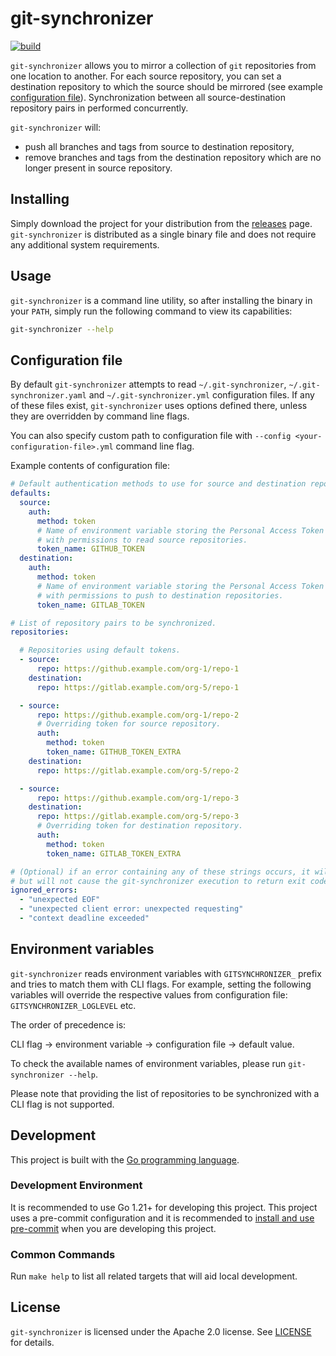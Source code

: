 # git-synchronizer

[![build](https://github.com/insightsengineering/git-synchronizer/actions/workflows/test.yml/badge.svg)](https://github.com/insightsengineering/git-synchronizer/actions/workflows/test.yml)

`git-synchronizer` allows you to mirror a collection of `git` repositories from one location to another.
For each source repository, you can set a destination repository to which the source should be mirrored (see example [configuration file](#configuration-file)).
Synchronization between all source-destination repository pairs in performed concurrently.

`git-synchronizer` will:
* push all branches and tags from source to destination repository,
* remove branches and tags from the destination repository which are no longer present in source repository.

## Installing

Simply download the project for your distribution from the [releases](https://github.com/insightsengineering/git-synchronizer/releases) page.
`git-synchronizer` is distributed as a single binary file and does not require any additional system requirements.

## Usage

`git-synchronizer` is a command line utility, so after installing the binary in your `PATH`, simply run the following command to view its capabilities:

```bash
git-synchronizer --help
```

## Configuration file

By default `git-synchronizer` attempts to read `~/.git-synchronizer`, `~/.git-synchronizer.yaml` and `~/.git-synchronizer.yml` configuration files.
If any of these files exist, `git-synchronizer` uses options defined there, unless they are overridden by command line flags.

You can also specify custom path to configuration file with `--config <your-configuration-file>.yml` command line flag.

Example contents of configuration file:

```yaml
# Default authentication methods to use for source and destination repositories (optional).
defaults:
  source:
    auth:
      method: token
      # Name of environment variable storing the Personal Access Token
      # with permissions to read source repositories.
      token_name: GITHUB_TOKEN
  destination:
    auth:
      method: token
      # Name of environment variable storing the Personal Access Token
      # with permissions to push to destination repositories.
      token_name: GITLAB_TOKEN

# List of repository pairs to be synchronized.
repositories:

  # Repositories using default tokens.
  - source:
      repo: https://github.example.com/org-1/repo-1
    destination:
      repo: https://gitlab.example.com/org-5/repo-1

  - source:
      repo: https://github.example.com/org-1/repo-2
      # Overriding token for source repository.
      auth:
        method: token
        token_name: GITHUB_TOKEN_EXTRA
    destination:
      repo: https://gitlab.example.com/org-5/repo-2

  - source:
      repo: https://github.example.com/org-1/repo-3
    destination:
      repo: https://gitlab.example.com/org-5/repo-3
      # Overriding token for destination repository.
      auth:
        method: token
        token_name: GITLAB_TOKEN_EXTRA

# (Optional) if an error containing any of these strings occurs, it will only be logged
# but will not cause the git-synchronizer execution to return exit code 1.
ignored_errors:
  - "unexpected EOF"
  - "unexpected client error: unexpected requesting"
  - "context deadline exceeded"
```

## Environment variables

`git-synchronizer` reads environment variables with `GITSYNCHRONIZER_` prefix and tries to match them with CLI flags.
For example, setting the following variables will override the respective values from configuration file:
`GITSYNCHRONIZER_LOGLEVEL` etc.

The order of precedence is:

CLI flag → environment variable → configuration file → default value.

To check the available names of environment variables, please run `git-synchronizer --help`.

Please note that providing the list of repositories to be synchronized with a CLI flag is not supported.

## Development

This project is built with the [Go programming language](https://go.dev/).

### Development Environment

It is recommended to use Go 1.21+ for developing this project.
This project uses a pre-commit configuration and it is recommended to [install and use pre-commit](https://pre-commit.com/#install) when you are developing this project.

### Common Commands

Run `make help` to list all related targets that will aid local development.

## License

`git-synchronizer` is licensed under the Apache 2.0 license. See [LICENSE](LICENSE) for details.
